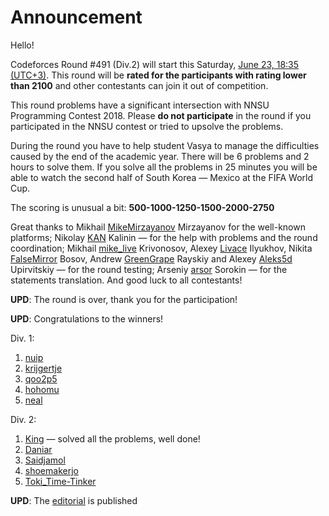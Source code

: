 # Announcement

Hello!

Codeforces Round #491 (Div.2) will start this Saturday, [June 23, 18:35 (UTC+3)](https://codeforces.com/https://www.timeanddate.com/worldclock/fixedtime.html?day=23&month=6&year=2018&hour=18&min=35&sec=0&p1=166). This round will be **rated for the participants with rating lower than 2100** and other contestants can join it out of competition.

This round problems have a significant intersection with NNSU Programming Contest 2018. Please **do not participate** in the round if you participated in the NNSU contest or tried to upsolve the problems.

During the round you have to help student Vasya to manage the difficulties caused by the end of the academic year. There will be 6 problems and 2 hours to solve them. If you solve all the problems in 25 minutes you will be able to watch the second half of South Korea — Mexico at the FIFA World Cup.

The scoring is unusual a bit: **500-1000-1250-1500-2000-2750**

Great thanks to Mikhail [MikeMirzayanov](https://codeforces.com/profile/MikeMirzayanov "Headquarters, MikeMirzayanov") Mirzayanov for the well-known platforms; Nikolay [KAN](https://codeforces.com/profile/KAN "Grandmaster KAN") Kalinin — for the help with problems and the round coordination; Mikhail [mike_live](https://codeforces.com/profile/mike_live "Candidate Master mike_live") Krivonosov, Alexey [Livace](https://codeforces.com/profile/Livace "Master Livace") Ilyukhov, Nikita [FalseMirror](https://codeforces.com/profile/FalseMirror "Candidate Master FalseMirror") Bosov, Andrew [GreenGrape](https://codeforces.com/profile/GreenGrape "Candidate Master GreenGrape") Rayskiy and Alexey [Aleks5d](https://codeforces.com/profile/Aleks5d "Expert Aleks5d") Upirvitskiy — for the round testing; Arseniy [arsor](https://codeforces.com/profile/arsor "Specialist arsor") Sorokin — for the statements translation. And good luck to all contestants!

**UPD**: The round is over, thank you for the participation!

**UPD**: Congratulations to the winners!

Div. 1:

 1. [nuip](https://codeforces.com/profile/nuip "Grandmaster nuip")
2. [krijgertje](https://codeforces.com/profile/krijgertje "International Grandmaster krijgertje")
3. [qoo2p5](https://codeforces.com/profile/qoo2p5 "Grandmaster qoo2p5")
4. [hohomu](https://codeforces.com/profile/hohomu "Master hohomu")
5. [neal](https://codeforces.com/profile/neal "Master neal")

Div. 2:

 1. [King](https://codeforces.com/profile/King "Candidate Master King") — solved all the problems, well done!
2. [Daniar](https://codeforces.com/profile/Daniar "Candidate Master Daniar")
3. [Saidjamol](https://codeforces.com/profile/Saidjamol "Expert Saidjamol")
4. [shoemakerjo](https://codeforces.com/profile/shoemakerjo "Candidate Master shoemakerjo")
5. [Toki_Time-Tinker](https://codeforces.com/profile/Toki_Time-Tinker "Unrated, Toki_Time-Tinker")

**UPD**: The [editorial](//codeforces.com/blog/entry/60181) is published

